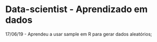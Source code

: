 # Data-scientist - Aprendizado em dados
17/06/19 - Aprendeu a usar sample em R para gerar dados aleatórios;
